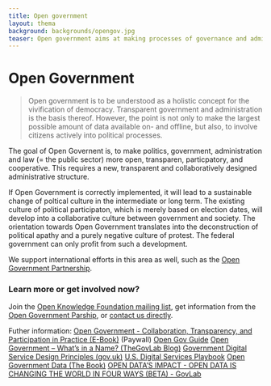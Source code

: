 ```yaml
---
title: Open government
layout: thema
background: backgrounds/opengov.jpg
teaser: Open government aims at making processes of governance and administration more transparent in order to facilitate mechanisms of participation.
---
```

# Open Government

>Open government is to be understood as a holistic concept for the vivification of democracy. Transparent government and administration is the basis thereof. However, the point is not only to make the largest possible amount of data available on- and offline, but also, to involve citizens actively into political processes. 

The goal of Open Governent is, to make politics, government, administration and law (= the public sector) more open, transparen, particpatory, and cooperative. This requires a new, transparent and collaboratively designed administrative structure. 

If Open Government is correctly implemented, it will lead to a sustainable change of poltical culture in the intermediate or long term. The existing culture of political participaton, which is merely based on election dates, will develop into a collaborative culture between government and society. The orientation towards Open Government translates into the deconstruction of political apathy and a purely negative culture of protest. The federal government can only profit from such a development. 

We support international efforts in this area as well, such as the [Open Government Partnership](http://www.opengovpartnership.org/). 

### Learn more or get involved now? 

Join the [Open Knowledge Foundation mailing list](https://lists.okfn.org/mailman/listinfo/okfn-de), get information from the [Open Government Parship](http://www.opengovpartnership.de/), or [contact us directly](mailto:info@okfn.de).  


Futher information:
[Open Government - Collaboration, Transparency, and Participation in Practice (E-Book)](http://shop.oreilly.com/product/9780596804367.do) (Paywall)
[Open Gov Guide](http://www.opengovguide.com/)
[Open Government – What’s in a Name? (TheGovLab Blog)](http://thegovlab.org/open-government-whats-in-a-name/)
[Government Digital Service Design Principles (gov.uk)](https://www.gov.uk/design-principles)
[U.S. Digital Services Playbook](https://playbook.cio.gov/)
[Open Government Data (The Book)](https://opengovdata.io/)
[OPEN DATA’S IMPACT - OPEN DATA IS CHANGING THE WORLD IN FOUR WAYS (BETA) - GovLab](http://odimpact.org/)